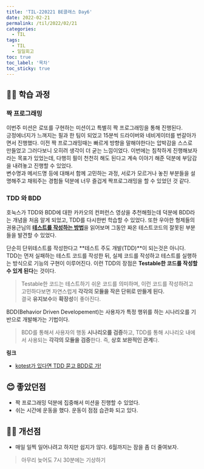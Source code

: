 ```yaml
---
title: 'TIL-220221 BE클래스 Day6'
date: 2022-02-21
permalink: /til/2022/02/21
categories:
  - TIL
tags:
  - TIL
  - 일일회고
toc: true
toc_label: '목차'
toc_sticky: true
---
```


<!--more-->

## 👨‍💻 학습 과정

### 짝 프로그래밍

이번주 미션은 로또를 구현하는 미션이고 특별히 짝 프로그래밍을 통해 진행된다.  
긍정에너지가 느껴지는 필과 한 팀이 되었고 15분씩 드라이버와 네비게이터를 번갈아가면서 진행했다. 이전 짝 프로그래밍때는 빠르게 방향을 말해야한다는 압박감을 스스로 만들었고 그러다보니 오히려 생각이 더 굳는 느낌이었다. 이번에는 침착하게 진행해보자라는 목표가 있었는데, 다행히 필이 천천히 해도 된다고 계속 이야기 해준 덕분에 부담감을 내려놓고 진행할 수 있었다.  
변수명과 메서드명 등에 대해서 함께 고민하는 과정, 서로가 모르거나 놓친 부분들을 설명해주고 채워주는 경험들 덕분에 너무 즐겁게 짝프로그래밍을 할 수 있었던 것 같다.

### TDD 와 BDD

호눅스가 TDD와 BDD에 대한 카카오의 컨퍼런스 영상을 추천해줬는데 덕분에 BDD라는 개념을 처음 알게 되었고, TDD를 다시한번 학습할 수 있었다.
또한 우아한 형제들의 권용근님의 [**테스트를 작성하는 방법**](https://blog.kingbbode.com/52)을 읽어보며 그동안 짜온 테스트코드의 잘못된 부분들을 발견할 수 있었다.

단순히 단위테스트를 작성한다고 **테스트 주도 개발(TDD)**이 되는것은 아니다.
TDD는 먼저 실패하는 테스트 코드를 작성한 뒤, 실제 코드를 작성하고 테스트를 실행하는 방식으로 기능의 구현이 이루어진다. 이런 TDD의 장점은 **Testable한 코드를 작성할 수 있게 된다**는 것이다.

> Testable한 코드는 테스트하기 쉬운 코드를 의미하며, 이런 코드를 작성하려고 고민하다보면 자연스럽게 **각각의 모듈을 작은 단위로 만들게 된다.**  
> 결국 **유지보수**와 **확장성**이 좋아진다.

BDD(Behavior Driven Developement)는 사용자가 특정 행위를 하는 시나리오를 기반으로 개발해가는 기법이다.

> BDD를 통해서 사용자의 행동 **시나리오를 검증**하고, TDD를 통해 시나리오 내에서 사용되는 **각각의 모듈을 검증**한다. 즉, **상호 보완적인 관계**다.

**링크**
- [kotest가 있다면 TDD 묻고 BDD로 가!](https://tv.kakao.com/channel/3693125/cliplink/414004682)

## 😊 좋았던점
- 짝 프로그래밍 덕분에 집중해서 미션을 진행할 수 있었다.
- 쉬는 시간에 운동을 했다. 운동이 점점 습관화 되고 있다.

## 💪🏻 개선점
- 매일 일찍 일어나려고 하지만 쉽지가 않다. 6월까지는 잠을 좀 더 줄여보자.
> 아무리 늦어도 7시 30분에는 기상하기